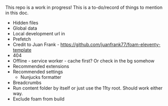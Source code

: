 This repo is a work in progress! This is a to-do/record of things to mention in this doc.

- Hidden files
- Global data
- Local development url in <build>
- Prefetch
- Credit to Juan Frank - https://github.com/juanfrank77/foam-eleventy-template
- 404
- Offline - service worker - cache first? Or check in the bg somehow
- Recommended extensions
- Recommended settings
  - Nunjucks formatter
- Breadcrumbs
- Run content folder by itself or just use the 11ty root. Should work either way.
- Exclude foam from build